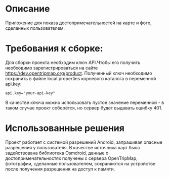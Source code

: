 # Описание
Приложение для показа достопримечательностей на карте и фото, сделанных пользователем.

# Требования к сборке:
Для сборки проекта необходим ключ API.Чтобы его получить необходимо зарегистрироваться на сайте https://dev.opentripmap.org/product. Полученный ключ необходимо сохранить в файле local.properties корневого каталога в переменной api.key:
```
api.key="your-api-key"
```
В качестве ключа можно использовать пустое значение переменной - в таком случае проект соберётся, но сервер будет выдавать ошибку 401.

# Использованные решения
Проект работает с системой разрешений Android, запрашивая опасные разрешения у пользователя. В качестве источника карт была задействована библиотека Osmdroid, данные о достопримечательностях получены с сервера OpenTripMap, фотографии, сделанные пользователем, сохраняются на устройстве после получения разрешения на доступ к памяти. 
